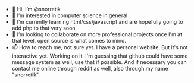 - 👋 Hi, I’m @snorretik
- 👀 I’m interested in computer science in general
- 🌱 I’m currently learning html/css/javascript and are hopefully going to add php to that very soon
- 💞️ I’m looking to collaborate on more professional projects once I'm at that level, open source is what comes to mind.
- 📫 How to reach me, not sure yet. I have a personal website. But it's not interactive yet. Working on it. I'm guessing that github could have some message system as well, use that if possible. And if necessary you can contact me online through reddit as well, also through my name "snorretik".


<!---
snorretik/snorretik is a ✨ special ✨ repository because its `README.md` (this file) appears on your GitHub profile.
You can click the Preview link to take a look at your changes.
--->

